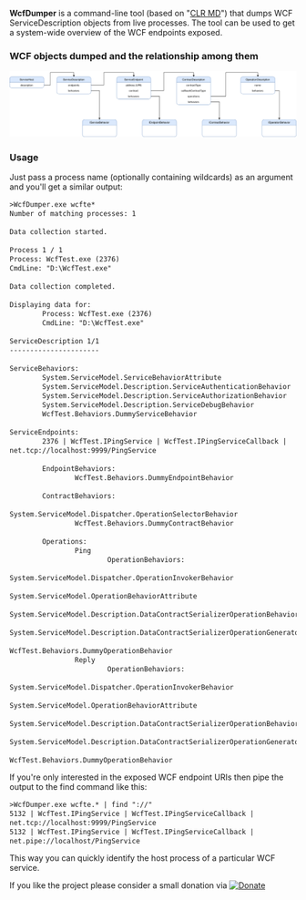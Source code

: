 **WcfDumper** is a command-line tool (based on "[CLR MD](https://github.com/microsoft/clrmd)") that dumps WCF ServiceDescription objects from live processes.
The tool can be used to get a system-wide overview of the WCF endpoints exposed.

### WCF objects dumped and the relationship among them
![WCF objects dumped](./docs/WCF_objects.svg)

### Usage
Just pass a process name (optionally containing wildcards) as an argument and you'll get a similar output:

```
>WcfDumper.exe wcfte*
Number of matching processes: 1

Data collection started.

Process 1 / 1
Process: WcfTest.exe (2376)
CmdLine: "D:\WcfTest.exe"

Data collection completed.

Displaying data for:
        Process: WcfTest.exe (2376)
        CmdLine: "D:\WcfTest.exe"

ServiceDescription 1/1
----------------------

ServiceBehaviors:
        System.ServiceModel.ServiceBehaviorAttribute
        System.ServiceModel.Description.ServiceAuthenticationBehavior
        System.ServiceModel.Description.ServiceAuthorizationBehavior
        System.ServiceModel.Description.ServiceDebugBehavior
        WcfTest.Behaviors.DummyServiceBehavior

ServiceEndpoints:
        2376 | WcfTest.IPingService | WcfTest.IPingServiceCallback | net.tcp://localhost:9999/PingService

        EndpointBehaviors:
                WcfTest.Behaviors.DummyEndpointBehavior

        ContractBehaviors:
                System.ServiceModel.Dispatcher.OperationSelectorBehavior
                WcfTest.Behaviors.DummyContractBehavior

        Operations:
                Ping
                        OperationBehaviors:
                                System.ServiceModel.Dispatcher.OperationInvokerBehavior
                                System.ServiceModel.OperationBehaviorAttribute
                                System.ServiceModel.Description.DataContractSerializerOperationBehavior
                                System.ServiceModel.Description.DataContractSerializerOperationGenerator
                                WcfTest.Behaviors.DummyOperationBehavior
                Reply
                        OperationBehaviors:
                                System.ServiceModel.Dispatcher.OperationInvokerBehavior
                                System.ServiceModel.OperationBehaviorAttribute
                                System.ServiceModel.Description.DataContractSerializerOperationBehavior
                                System.ServiceModel.Description.DataContractSerializerOperationGenerator
                                WcfTest.Behaviors.DummyOperationBehavior
```
If you're only interested in the exposed WCF endpoint URIs then pipe the output to the find command like this:
```
>WcfDumper.exe wcfte.* | find "://"
5132 | WcfTest.IPingService | WcfTest.IPingServiceCallback | net.tcp://localhost:9999/PingService
5132 | WcfTest.IPingService | WcfTest.IPingServiceCallback | net.pipe://localhost/PingService
```
This way you can quickly identify the host process of a particular WCF service.

If you like the project please consider a small donation via
[![Donate](https://img.shields.io/badge/Donate-PayPal-green.svg)](https://www.paypal.com/cgi-bin/webscr?cmd=_s-xclick&hosted_button_id=57XFV9RLRQP52&source=url)